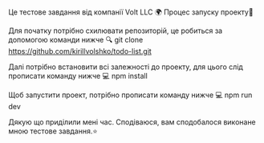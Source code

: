 Це тестове завдання від компанії Volt LLC 🌍
Процес запуску проекту🚀

Для початку потрібно схилювати репозиторій, це робиться за допомогою команди нижче 🔍
git clone https://github.com/kirillvolshko/todo-list.git

Далі потрібно встановити всі залежності до проекту, для цього слід прописати команду нижче 💻
npm install

Щоб запустити проект, потрібно прописати команду нижче 💻
npm run dev

Дякую що приділили мені час. Сподіваюся, вам сподобалося виконане мною тестове завдання.⭐️
